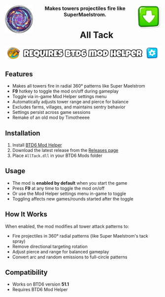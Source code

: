 <h1 align="center">
<a href="https://github.com/Myself-Bloons/AllTack/releases/latest/download/AllTack.dll">
    <img align="left" alt="Icon" height="90" src="Icon.png">
    <img align="right" alt="Download" height="75" src="https://raw.githubusercontent.com/gurrenm3/BTD-Mod-Helper/master/BloonsTD6%20Mod%20Helper/Resources/DownloadBtn.png">
</a>

</h1>
<h3 align="center">Makes towers projectiles fire like SuperMaelstrom.</h3>
<h1 align="center">All Tack</h1>


[![Requires BTD6 Mod Helper](https://raw.githubusercontent.com/gurrenm3/BTD-Mod-Helper/master/banner.png)](https://github.com/gurrenm3/BTD-Mod-Helper#readme)

## Features

- Makes all towers fire in radial 360° patterns like Super Maelstrom
- **F9** hotkey to toggle the mod on/off during gameplay
- Toggle via in-game Mod Helper settings menu
- Automatically adjusts tower range and pierce for balance
- Excludes farms, villages, and maintains sentry behavior
- Settings persist across game sessions
- Remake of an old mod by Timotheeee

## Installation

1. Install [BTD6 Mod Helper](https://github.com/gurrenm3/BTD-Mod-Helper#readme)
2. Download the latest release from the [Releases page](https://github.com/Myself-Bloons/AllTack/releases)
3. Place `AllTack.dll` in your BTD6 Mods folder

## Usage

- The mod is **enabled by default** when you start the game
- Press **F9** at any time to toggle the mod on/off
- Or use the Mod Helper settings menu in-game to toggle
- Toggling affects new games/rounds started after the toggle

## How It Works

When enabled, the mod modifies all tower attack patterns to:
- Fire projectiles in 360° radial patterns (like Super Maelstrom's tack spray)
- Remove directional targeting rotation
- Adjust pierce and range for balanced gameplay
- Convert arc and random emissions to full-circle patterns

## Compatibility

- Works on BTD6 version **51.1**
- Requires BTD6 Mod Helper
